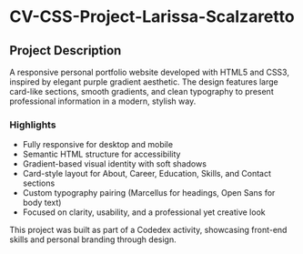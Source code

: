 # CV-CSS-Project-Larissa-Scalzaretto
<h2>Project Description</h2>

A responsive personal portfolio website developed with HTML5 and CSS3, inspired by elegant purple gradient aesthetic. The design features large card-like sections, smooth gradients, and clean typography to present professional information in a modern, stylish way.

<h3>Highlights</h3>
<ul>
<li>Fully responsive for desktop and mobile</li>

<li>Semantic HTML structure for accessibility</li>

<li>Gradient-based visual identity with soft shadows</li>

<li>Card-style layout for About, Career, Education, Skills, and Contact sections</li>

<li>Custom typography pairing (Marcellus for headings, Open Sans for body text)</li>

<li>Focused on clarity, usability, and a professional yet creative look</li>
</ul>

This project was built as part of a Codedex activity, showcasing front-end skills and personal branding through design.
